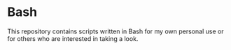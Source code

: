 # Bash
This repository contains scripts written in Bash for my own personal use or for others who are interested in taking a look.

